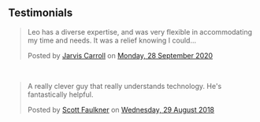 ## Testimonials
<div class="fb-post" data-href="https://www.facebook.com/jarvis.carroll.6.283/posts/1734557506719652" data-width="500" data-show-text="true"><blockquote cite="https://www.facebook.com/jarvis.carroll.6.283/posts/1734557506719652" class="fb-xfbml-parse-ignore"><p>Leo has a diverse expertise, and was very flexible in accommodating my time and needs. It was a relief knowing I could...</p>Posted by <a href="#" role="button">Jarvis Carroll</a> on&nbsp;<a href="https://www.facebook.com/jarvis.carroll.6.283/posts/1734557506719652">Monday, 28 September 2020</a></blockquote></div>
<br/>
<div class="fb-post" data-href="https://www.facebook.com/scott.faulkner/posts/10216782782707623" data-width="500" data-show-text="true"><blockquote cite="https://www.facebook.com/scott.faulkner/posts/10216782782707623" class="fb-xfbml-parse-ignore"><p>A really clever guy that really understands technology. He&#039;s fantastically helpful.</p>Posted by <a href="#" role="button">Scott Faulkner</a> on&nbsp;<a href="https://www.facebook.com/scott.faulkner/posts/10216782782707623">Wednesday, 29 August 2018</a></blockquote></div>